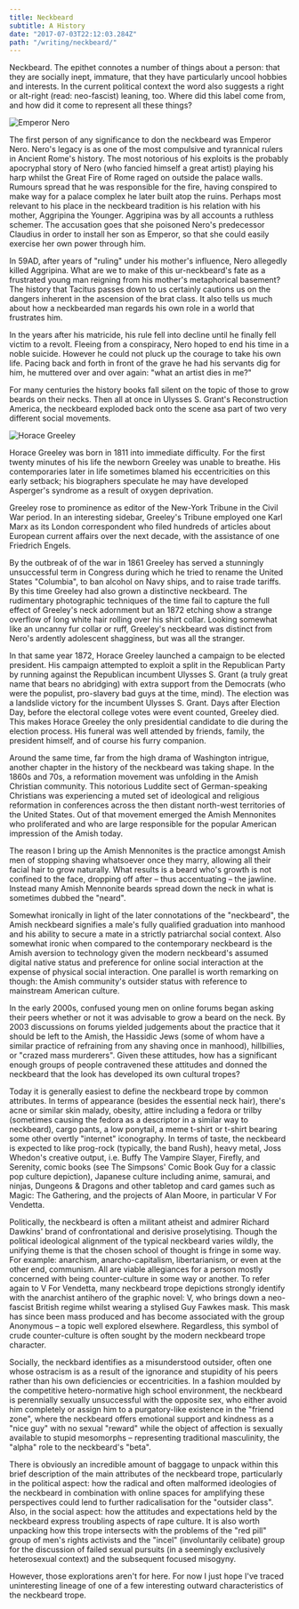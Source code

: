 ```yaml
---
title: Neckbeard
subtitle: A History
date: "2017-07-03T22:12:03.284Z"
path: "/writing/neckbeard/"
---
```


Neckbeard. The epithet connotes a number of things about a person: that they are socially inept, immature, that they have particularly uncool hobbies and interests. In the current political context the word also suggests a right or alt-right (read: neo-fascist) leaning, too. Where did this label come from, and how did it come to represent all these things?

![Emperor Nero]()

The first person of any significance to don the neckbeard was Emperor Nero. Nero's legacy is as one of the most compulsive and tyrannical rulers in Ancient Rome's history. The most notorious of his exploits is the probably apocryphal story of Nero (who fancied himself a great artist) playing his harp whilst the Great Fire of Rome raged on outside the palace walls. Rumours spread that he was responsible for the fire, having conspired to make way for a palace complex he later built atop the ruins. Perhaps most relevant to his place in the neckbeard tradition is his relation with his mother, Aggripina the Younger. Aggripina was by all accounts a ruthless schemer. The accusation goes that she poisoned Nero's predecessor Claudius in order to install her son as Emperor, so that she could easily exercise her own power through him.

In 59AD, after years of "ruling" under his mother's influence, Nero allegedly killed Aggripina. What are we to make of this ur-neckbeard's fate as a frustrated young man reigning from his mother's metaphorical basement? The history that Tacitus passes down to us certainly cautions us on the dangers inherent in the ascension of the brat class. It also tells us much about how a neckbearded man regards his own role in a world that frustrates him.

In the years after his matricide, his rule fell into decline until he finally fell victim to a revolt. Fleeing from a conspiracy, Nero hoped to end his time in a noble suicide. However he could not pluck up the courage to take his own life. Pacing back and forth in front of the grave he had his servants dig for him, he muttered over and over again: "what an artist dies in me?"

For many centuries the history books fall silent on the topic of those to grow beards on their necks. Then all at once in Ulysses S. Grant's Reconstruction America, the neckbeard exploded back onto the scene asa part of two very different social movements.

![Horace Greeley]()

Horace Greeley was born in 1811 into immediate difficulty. For the first twenty minutes of his life the newborn Greeley was unable to breathe. His contemporaries later in life sometimes blamed his eccentricities on this early setback; his biographers speculate he may have developed Asperger's syndrome as a result of oxygen deprivation.

Greeley rose to prominence as editor of the New-York Tribune in the Civil War period. In an interesting sidebar, Greeley's Tribune employed one Karl Marx as its London correspondent who filed hundreds of articles about European current affairs over the next decade, with the assistance of one Friedrich Engels.

By the outbreak of of the war in 1861 Greeley has served a stunningly unsuccessful term in Congress during which he tried to rename the United States "Columbia", to ban alcohol on Navy ships, and to raise trade tariffs. By this time Greeley had also grown a distinctive neckbeard. The rudimentary photographic techniques of the time fail to capture the full effect of Greeley's neck adornment but an 1872 etching show a strange overflow of long white hair rolling over his shirt collar. Looking somewhat like an uncanny fur collar or ruff, Greeley's neckbeard was distinct from Nero's ardently adolescent shagginess, but was all the stranger.

In that same year 1872, Horace Greeley launched a campaign to be elected president. His campaign attempted to exploit a split in the Republican Party by running against the Republican incumbent Ulysses S. Grant (a truly great name that bears no abridging) with extra support from the Democrats (who were the populist, pro-slavery bad guys at the time, mind). The election was a landslide victory for the incumbent Ulysses S. Grant. Days after Election Day, before the electoral college votes were event counted, Greeley died. This makes Horace Greeley the only presidential candidate to die during the election process. His funeral was well attended by friends, family, the president himself, and of course his furry companion.

Around the same time, far from the high drama of Washington intrigue, another chapter in the history of the neckbeard was taking shape. In the 1860s and 70s, a reformation movement was unfolding in the Amish Christian community. This notorious Luddite sect of German-speaking Christians was experiencing a muted set of ideological and religious reformation in conferences across the then distant north-west territories of the United States. Out of that movement emerged the Amish Mennonites who proliferated and who are large responsible for the popular American impression of the Amish today.

The reason I bring up the Amish Mennonites is the practice amongst Amish men of stopping shaving whatsoever once they marry, allowing all their facial hair to grow naturally. What results is a beard who's growth is not confined to the face, dropping off after – thus accentuating – the jawline. Instead many Amish Mennonite beards spread down the neck in what is sometimes dubbed the "neard".

Somewhat ironically in light of the later connotations of the "neckbeard", the Amish neckbeard signifies a male's fully qualified graduation into manhood and his ability to secure a mate in a strictly patriarchal social context. Also somewhat ironic when compared to the contemporary neckbeard is the Amish aversion to technology given the modern neckbeard's assumed digital native status and preference for online social interaction at the expense of physical social interaction. One parallel is worth remarking on though: the Amish community's outsider status with reference to mainstream American culture.

In the early 2000s, confused young men on online forums began asking their peers whether or not it was advisable to grow a beard on the neck. By 2003 discussions on forums yielded judgements about the practice that it should be left to the Amish, the Hassidic Jews (some of whom have a similar practice of refraining from any shaving once in manhood), hillbillies, or "crazed mass murderers". Given these attitudes, how has a significant enough groups of people contravened these attitudes and donned the neckbeard that the look has developed its own cultural tropes?

Today it is generally easiest to define the neckbeard trope by common attributes. In terms of appearance (besides the essential neck hair), there's acne or similar skin malady, obesity, attire including a fedora or trilby (sometimes causing the fedora as a descriptor in a similar way to neckbeard), cargo pants, a low ponytail, a meme t-shirt or t-shirt bearing some other overtly "internet" iconography. In terms of taste, the neckbeard is expected to like prog-rock (typically, the band Rush), heavy metal, Joss Whedon's creative output, i.e. Buffy The Vampire Slayer, Firefly, and Serenity, comic books (see The Simpsons' Comic Book Guy for a classic pop culture depiction), Japanese culture including anime, samurai, and ninjas, Dungeons & Dragons and other tabletop and card games such as Magic: The Gathering, and the projects of Alan Moore, in particular V For Vendetta.

Politically, the neckbeard is often a militant atheist and admirer Richard Dawkins' brand of confrontational and derisive proselytising. Though the political ideological alignment of the typical neckbeard varies wildly, the unifying theme is that the chosen school of thought is fringe in some way. For example: anarchism, anarcho-capitalism, libertarianism, or even at the other end, communism. All are viable allegiances for a person mostly concerned with being counter-culture in some way or another. To refer again to V For Vendetta, many neckbeard trope depictions strongly identify with the anarchist antihero of the graphic novel: V, who brings down a neo-fascist British regime whilst wearing a stylised Guy Fawkes mask. This mask has since been mass produced and has become associated with the group Anonymous – a topic well explored elsewhere. Regardless, this symbol of crude counter-culture is often sought by the modern neckbeard trope character.

Socially, the neckbard identifies as a misunderstood outsider, often one whose ostracism is as a result of the ignorance and stupidity of his peers rather than his own deficiencies or eccentricities. In a fashion moulded by the competitive hetero-normative high school environment, the neckbeard is perennially sexually unsuccessful with the opposite sex, who either avoid him completely or assign him to a purgatory-like existence in the "friend zone", where the neckbeard offers emotional support and kindness as a "nice guy" with no sexual "reward" while the object of affection is sexually available to stupid mesomorphs – representing traditional masculinity, the "alpha" role to the neckbeard's "beta".

There is obviously an incredible amount of baggage to unpack within this brief description of the main attributes of the neckbeard trope, particularly in the political aspect: how the radical and often malformed ideologies of the neckbeard in combination with online spaces for amplifying these perspectives could lend to further radicalisation for the "outsider class". Also, in the social aspect: how the attitudes and expectations held by the neckbeard express troubling aspects of rape culture. It is also worth unpacking how this trope intersects with the problems of the "red pill" group of men's rights activists and the "incel" (involuntarily celibate) group for the discussion of failed sexual pursuits (in a seemingly exclusively heterosexual context) and the subsequent focused misogyny.

However, those explorations aren't for here. For now I just hope I've traced uninteresting lineage of one of a few interesting outward characteristics of the neckbeard trope.

